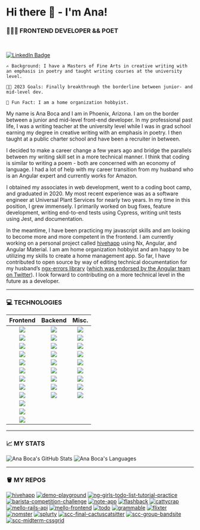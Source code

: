 # Hi there 👋 - I'm Ana!

### **👩🏻‍💻 FRONTEND DEVELOPER && POET**

<br>

[![LinkedIn Badge](https://img.shields.io/badge/LinkedIn-informational?style=for-the-badge&logo=linkedin&logoColor=white&color=0D76A8)](https://www.linkedin.com/in/anaboca/)

    ✍️ Background: I have a Masters of Fine Arts in creative writing with an emphasis in poetry and taught writing courses at the university level.

    👩‍💻 2023 Goals: Finally breakthrough the borderline between junior- and mid-level dev.

    🤪 Fun Fact: I am a home organization hobbyist.

My name is Ana Boca and I am in Phoenix, Arizona. I am on the border between a junior and mid-level front-end developer. In my professional past life, I was a writing teacher at the university level while I was in grad school earning my degree in creative writing with an emphasis in poetry. I then taught at a public charter school and have been a recruiter in between.

I decided to make a career change a few years ago and bridge the parallels between my writing skill set in a more technical manner. I think that coding is similar to writing a poem - both are concerned with an economy of language. I had a lot of help with my career transition from my husband who is an Angular expert and currently works for Amazon.

I obtained my associates in web development, went to a coding boot camp, and graduated in 2020. My most recent experience was as a software engineer at Universal Plant Services for nearly two years. In my time in this position, I grew immensely. I primarily worked on bug fixes, feature development, writing end-to-end tests using Cypress, writing unit tests using Jest, and documentation.

In the meantime, I have been practicing my javascript skills and am looking to become more and more competent in the frontend. I am currently working on a personal project called [hivehapp](https://github.com/AnaBoca/hivehapp) using Nx, Angular, and Angular Material. I am am home organization hobbyist and am happy to be utilizing my skills to create a home management app. So far, I have contributed to open source by way of editing technical documentation for my husband’s [ngx-errors library](https://github.com/ngspot/ngx-errors) ([which was endorsed by the Angular team on Twitter](https://twitter.com/angular/status/1355259422545752076)). I look forward to contributing on a more technical level in the future as a developer.

---

### **💻 TECHNOLOGIES**

|                                   Frontend                                   |                                      Backend                                      |                                        Misc.                                        |
| :--------------------------------------------------------------------------: | :-------------------------------------------------------------------------------: | :---------------------------------------------------------------------------------: |
|      ![](https://img.shields.io/badge/Angular-red?style=for-the-badge)       |       ![](https://img.shields.io/badge/C%23-important?style=for-the-badge)        |        ![](https://img.shields.io/badge/Cypress-yellow?style=for-the-badge)         |
| ![](https://img.shields.io/badge/Angular%20Material-red?style=for-the-badge) |       ![](https://img.shields.io/badge/.NET-important?style=for-the-badge)        |          ![](https://img.shields.io/badge/Git-yellow?style=for-the-badge)           |
|     ![](https://img.shields.io/badge/Bootstrap-red?style=for-the-badge)      |       ![](https://img.shields.io/badge/Java-important?style=for-the-badge)        |    ![](https://img.shields.io/badge/Git%20Extensions-yellow?style=for-the-badge)    |
|        ![](https://img.shields.io/badge/CSS3-red?style=for-the-badge)        |       ![](https://img.shields.io/badge/MySQL-important?style=for-the-badge)       |         ![](https://img.shields.io/badge/GitHub-yellow?style=for-the-badge)         |
|       ![](https://img.shields.io/badge/HTML5-red?style=for-the-badge)        |        ![](https://img.shields.io/badge/PHP-important?style=for-the-badge)        |          ![](https://img.shields.io/badge/Jest-yellow?style=for-the-badge)          |
|     ![](https://img.shields.io/badge/JavaScript-red?style=for-the-badge)     |    ![](https://img.shields.io/badge/PostgreSQL-important?style=for-the-badge)     |           ![](https://img.shields.io/badge/Nx-yellow?style=for-the-badge)           |
|       ![](https://img.shields.io/badge/jQuery-red?style=for-the-badge)       |       ![](https://img.shields.io/badge/Ruby-important?style=for-the-badge)        |          ![](https://img.shields.io/badge/OOP-yellow?style=for-the-badge)           |
|       ![](https://img.shields.io/badge/React-red?style=for-the-badge)        | ![](https://img.shields.io/badge/Ruby%20on%20Rails-important?style=for-the-badge) |         ![](https://img.shields.io/badge/RSpec-yellow?style=for-the-badge)          |
|        ![](https://img.shields.io/badge/RxJS-red?style=for-the-badge)        |        ![](https://img.shields.io/badge/SQL-important?style=for-the-badge)        | ![](https://img.shields.io/badge/Visual%20Studio%20Code-yellow?style=for-the-badge) |
|      ![](https://img.shields.io/badge/Tailwind-red?style=for-the-badge)      |                                                                                   |                                                                                     |
|     ![](https://img.shields.io/badge/TypeScript-red?style=for-the-badge)     |                                                                                   |                                                                                     |
|      ![](https://img.shields.io/badge/Webpack-red?style=for-the-badge)       |                                                                                   |

---

### **📈 MY STATS**

![Ana Boca's GitHub Stats](https://github-readme-stats.vercel.app/api?username=AnaBoca&show_icons=true&theme=chartreuse-dark&count_private=true&include_all_commits=true)
![Ana Boca's Languages](https://github-readme-stats.vercel.app/api/top-langs/?username=AnaBoca&layout=compact&theme=chartreuse-dark&hide=ruby,coffeescript)

---

### 🪣 MY REPOS

[![hivehapp](https://github-readme-stats.vercel.app/api/pin/?username=AnaBoca&repo=hivehapp&theme=radical)](https://github.com/AnaBoca/hivehapp)
[![demo-playground](https://github-readme-stats.vercel.app/api/pin/?username=AnaBoca&repo=demo-playground&theme=radical)](https://github.com/AnaBoca/demo-playground)
[![ng-girls-todo-list-tutorial-practice](https://github-readme-stats.vercel.app/api/pin/?username=AnaBoca&repo=ng-girls-todo-list-tutorial-practice&theme=cobalt)](https://github.com/AnaBoca/ng-girls-todo-list-tutorial-practice)
[![barista-competition-challenge](https://github-readme-stats.vercel.app/api/pin/?username=AnaBoca&repo=barista-competition-challenge&theme=cobalt)](https://github.com/AnaBoca/barista-competition-challenge)
[![note-app](https://github-readme-stats.vercel.app/api/pin/?username=AnaBoca&repo=note-app&theme=synthwave)](https://github.com/AnaBoca/note-app)
[![flashback](https://github-readme-stats.vercel.app/api/pin/?username=AnaBoca&repo=flashback&theme=synthwave)](https://github.com/AnaBoca/flashback)
[![cattycrap](https://github-readme-stats.vercel.app/api/pin/?username=AnaBoca&repo=cattycrap&theme=synthwave)](https://github.com/AnaBoca/cattycrap)
[![mello-rails-api](https://github-readme-stats.vercel.app/api/pin/?username=AnaBoca&repo=mello-rails-api&theme=synthwave)](https://github.com/AnaBoca/mello-rails-api)
[![mello-frontend](https://github-readme-stats.vercel.app/api/pin/?username=AnaBoca&repo=mello-frontend&theme=synthwave)](https://github.com/AnaBoca/mello-frontend)
[![todo](https://github-readme-stats.vercel.app/api/pin/?username=AnaBoca&repo=todo&theme=synthwave)](https://github.com/AnaBoca/todo)
[![grammable](https://github-readme-stats.vercel.app/api/pin/?username=AnaBoca&repo=grammable&theme=synthwave)](https://github.com/AnaBoca/grammable)
[![flixter](https://github-readme-stats.vercel.app/api/pin/?username=AnaBoca&repo=flixter&theme=synthwave)](https://github.com/AnaBoca/flixter)
[![nomster](https://github-readme-stats.vercel.app/api/pin/?username=AnaBoca&repo=nomster&theme=synthwave)](https://github.com/AnaBoca/nomster)
[![splurty](https://github-readme-stats.vercel.app/api/pin/?username=AnaBoca&repo=splurty&theme=synthwave)](https://github.com/AnaBoca/splurty)
[![scc-final-cactuscatsitter](https://github-readme-stats.vercel.app/api/pin/?username=AnaBoca&repo=scc-final-cactuscatsitter&theme=outrun)](https://github.com/AnaBoca/scc-final-cactuscatsitter)
[![scc-group-bandsite](https://github-readme-stats.vercel.app/api/pin/?username=AnaBoca&repo=scc-group-bandsite&theme=outrun)](https://github.com/AnaBoca/scc-group-bandsite)
[![scc-midterm-cssgrid](https://github-readme-stats.vercel.app/api/pin/?username=AnaBoca&repo=scc-midterm-cssgrid&theme=outrun)](https://github.com/AnaBoca/scc-midterm-cssgrid)
